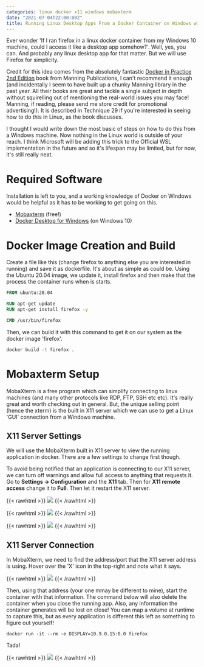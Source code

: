 ```yaml
---
categories: linux docker x11 windows mobaxterm
date: "2021-07-04T22:00:00Z"
title: Running Linux Desktop Apps From a Docker Container on Windows with MobaXterm
---
```


Ever wonder 'If I ran firefox in a linux docker container from my Windows 10 machine, could I access it like a desktop app somehow?'. Well, yes, you can. And probably any linux desktop app for that matter. But we will use Firefox for simplicity.

Credit for this idea comes from the absolutely fantastic [Docker in Practice 2nd Edition](https://www.manning.com/books/docker-in-practice-second-edition) book from Manning Publications, I can't recommend it enough (and incidentally I seem to have built up a chunky Manning library in the past year. All their books are great and tackle a single subject in depth without squirelling out of mentioning the real-world issues you may face! Manning, if reading, please send me store credit for promotional advertising!). It is described in Technique 29 if you're interested in seeing how to do this in Linux, as the book discusses.

I thought I would write down the most basic of steps on how to do this from a Windows machine. Now nothing in the Linux world is outside of your reach. I think Microsoft will be adding this trick to the Official WSL implementation in the future and so it's lifespan may be limited, but for now, it's still really neat.

# Required Software

Installation is left to you, and a working knowledge of Docker on Windows would be helpful as it has to be working to get going on this.

-   [Mobaxterm](https://mobaxterm.mobatek.net) (free!)
-   [Docker Desktop for Windows](https://www.docker.com/products/docker-desktop) (on Windows 10)

# Docker Image Creation and Build

Create a file like this (change firefox to anything else you are interested in running) and save it as dockerfile. It's about as simple as could be. Using the Ubuntu 20.04 image, we update it, install firefox and then make that the process the container runs when is starts.

```dockerfile
FROM ubuntu:20.04

RUN apt-get update
RUN apt-get install firefox -y

CMD /usr/bin/firefox
```

Then, we can build it with this command to get it on our system as the docker image 'firefox'.

```bash
docker build -t firefox .
```

# Mobaxterm Setup

MobaXterm is a free program which can simplify connecting to linux machines (and many other protocols like RDP, FTP, SSH etc etc). It's really great and worth checking out in general. But, the unique selling point (hence the xterm) is the built in X11 server which we can use to get a Linux 'GUI' connection from a Windows machine.

## X11 Server Settings

We will use the MobaXterm built in X11 server to view the running application in docker. There are a few settings to change first though.

To avoid being notified that an application is connecting to our X11 server, we can turn off warnings and allow full access to anything that requests it. Go to **Settings -> Configuration** and the **X11** tab. Then for **X11 remote access** change it to **Full**. Then let it restart the X11 server.

{{< rawhtml >}}
<a data-fancybox="gallery" href="/assets/images/2021/Running-Linux-Desktop-Apps-From-A-Docker-Container-On-Windows/001.png"><img src="/assets/images/2021/Running-Linux-Desktop-Apps-From-A-Docker-Container-On-Windows/001.png"></a>
{{< /rawhtml >}}

{{< rawhtml >}}
<a data-fancybox="gallery" href="/assets/images/2021/Running-Linux-Desktop-Apps-From-A-Docker-Container-On-Windows/005.png"><img src="/assets/images/2021/Running-Linux-Desktop-Apps-From-A-Docker-Container-On-Windows/005.png"></a>
{{< /rawhtml >}}

{{< rawhtml >}}
<a data-fancybox="gallery" href="/assets/images/2021/Running-Linux-Desktop-Apps-From-A-Docker-Container-On-Windows/010.png"><img src="/assets/images/2021/Running-Linux-Desktop-Apps-From-A-Docker-Container-On-Windows/010.png"></a>
{{< /rawhtml >}}

## X11 Server Connection

In MobaXterm, we need to find the address/port that the X11 server address is using. Hover over the 'X' icon in the top-right and note what it says.

{{< rawhtml >}}
<a data-fancybox="gallery" href="/assets/images/2021/Running-Linux-Desktop-Apps-From-A-Docker-Container-On-Windows/015.png"><img src="/assets/images/2021/Running-Linux-Desktop-Apps-From-A-Docker-Container-On-Windows/015.png"></a>
{{< /rawhtml >}}

Then, using that address (your one mmay be different to mine), start the container with that information. The command below will also delete the container when you close the running app. Also, any information the container generates will be lost on close! You can map a volume at runtime to capture this, but as every application is different this left as something to figure out yourself!

```
docker run -it --rm -e DISPLAY=10.9.0.15:0.0 firefox
```

Tada!

{{< rawhtml >}}
<a data-fancybox="gallery" href="/assets/images/2021/Running-Linux-Desktop-Apps-From-A-Docker-Container-On-Windows/020.png"><img src="/assets/images/2021/Running-Linux-Desktop-Apps-From-A-Docker-Container-On-Windows/020.png"></a>
{{< /rawhtml >}}

